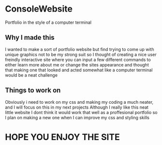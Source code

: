 # ConsoleWebsite
Portfolio in the style of a computer terminal 

## Why I made this 
I wanted to make a sort of portfolio website but find trying to come up with unique graphics not to be my strong suit 
so I thought of creating a nice user freindly interactive site where you can input a few different commands
to either learn more about me or change the sites appearance and thought that making one that looked and acted somewhat
like a computer terminal would be a neat challenge

## Things to work on 
Obviously i need to work on my css and making my coding a much neater, and I will focus on this in my next projects 
Although I really like this neat little website I dont think it would work that well as a proffesional portfolio so 
I plan on making a new one when I can improve my css and styling skills

# HOPE YOU ENJOY THE SITE
